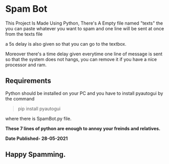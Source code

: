 # Spam Bot

This Project Is Made Using Python,
There's A Empty file named "texts" the you can paste whatever you want to spam
and one line will be sent at once from the texts file

a 5s delay is also given so that you can go to the textbox.

Moreover there's a time delay given everytime one line of message is sent so that the system does not hangs, you can remove it if you have a nice processor and ram.

## Requirements 
Python should be installed on your PC and you have to install pyautogui by the command 

> pip install pyautogui

where there is SpamBot.py file.

**These 7 lines of python are enough to annoy your freinds and relatives.**


**Date Published- 28-05-2021**

## Happy Spamming.
